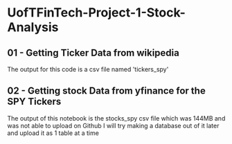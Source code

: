 # UofTFinTech-Project-1-Stock-Analysis

## 01 -  Getting Ticker Data from wikipedia
The output for this code is a csv file named 'tickers_spy'

## 02 - Getting stock Data from yfinance for the SPY Tickers
The output of this notebook is the stocks_spy csv file which was 144MB and was not able to upload on Github
I will try making a database out of it later and upload it as 1 table at a time

